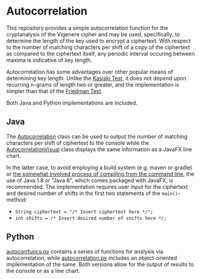 # Autocorrelation

This repository provides a simple autocorrelation function for the cryptanalysis of the Vigenere cipher and may be used, specifically, to determine the length of the key used to encrypt a ciphertext. With respect to the number of matching characters per shift of a copy of the ciphertext as compared to the ciphertext itself, any periodic interval occuring between maxima is indicative of key length.

Autocorrelation has some advantages over other popular means of determining key length. Unlike the [Kasiski Test](https://en.wikipedia.org/wiki/Kasiski_examination), it does not depend upon recurring n-grams of length two or greater, and the implementation is simpler than that of the [Friedman Test](https://en.wikipedia.org/wiki/Vigenère_cipher#Friedman_test).

Both Java and Python implementations are included.

## Java
The [Autocorrelation](https://github.com/sean-leichtle/Autocorrelation/blob/main/Autocorrelation.java) class can be used to output the number of matching characters per shift of ciphertext to the console while the [AutocorrelationVisual](https://github.com/sean-leichtle/Autocorrelation/blob/main/AutocorrelationVisual.java) class displays the same information as a JavaFX line chart.

In the latter case, to avoid employing a build system (e.g. maven or gradle) or [the somewhat involved process of compiling from the command line](https://inside.java/2023/11/14/package-javafx-native-exec/), the use of Java 1.8 or "Java 8", which comes packaged with JavaFX, is recommended. The implementation requires user input for the ciphertext and desired number of shifts in the first two statements of the `main()`-method:

- `String ciphertext = "/* Insert ciphertext here */";`
- `int shifts = /* Insert desired number of shifts here */;`

## Python
[autocorrfuncs.py](https://github.com/sean-leichtle/Autocorrelation/blob/main/autocorrfuncs.py) contains a series of functions for analysis via autocorrelation, while [autocorrelation.py](https://github.com/sean-leichtle/Autocorrelation/blob/main/autocorrelation.py) includes an object-oriented implementation of the same. Both versions allow for the output of results to the console or as a line chart.
